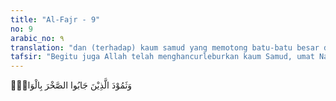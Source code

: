 ```yaml
---
title: "Al-Fajr - 9"
no: 9
arabic_no: ٩
translation: "dan (terhadap) kaum samud yang memotong batu-batu besar di lembah,"
tafsir: "Begitu juga Allah telah menghancurleburkan kaum Samud, umat Nabi Saleh. Bangsa ini juga telah memiliki peradaban yang tinggi, yang ditunjukkan oleh kemampuan mereka membangun gedung-gedung megah di tempat-tempat datar dan memotong, memahat batu-batu di pegunungan untuk dibuat tempat-tempat peristirahatan, serta membuat relief-relief dan perhiasan-perhiasan dari batu atau marmer. Keahlian mereka itu diceritakan dalam ayat lain:\n\nDan kamu pahat dengan terampil sebagian gunung-gunung untuk dijadikan rumah-rumah. (asy-Syu'ara'/26: 149)\n\nWalaupun mereka sudah begitu maju, kuat, dan memiliki peradaban yang tinggi, Allah tetap kuasa menghancurkan mereka karena pembangkangan mereka."
---
```


وَثَمُوْدَ الَّذِيْنَ جَابُوا الصَّخْرَ بِالْوَادِۖ
